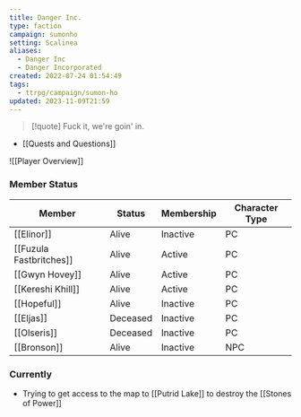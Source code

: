 ```yaml
---
title: Danger Inc.
type: faction
campaign: sumonho
setting: Scalinea
aliases:
  - Danger Inc
  - Danger Incorporated
created: 2022-07-24 01:54:49
tags:
  - ttrpg/campaign/sumon-ho
updated: 2023-11-09T21:59
---
```


>[!quote]
>Fuck it, we're goin' in.

- [[Quests and Questions]]


![[Player Overview]]


### Member Status
| Member                                                               | Status   | Membership | Character Type |
| -------------------------------------------------------------------- | -------- | ---------- | -------------- |
| [[Elinor]]                           | Alive    | Inactive   | PC             |
| [[Fuzula Fastbritches]] | Alive    | Active     | PC             |
| [[Gwyn Hovey]]                   | Alive    | Active     | PC             |
| [[Kereshi Khill]]             | Alive    | Active     | PC             |
| [[Hopeful]]                         | Alive    | Inactive   | PC             |
| [[Eljas]]                             | Deceased | Inactive   | PC             |
| [[Olseris]]                         | Deceased | Inactive   | PC             |
| [[Bronson]]                         | Alive    | Inactive   | NPC            |
### Currently

- Trying to get access to the map to [[Putrid Lake]] to destroy the [[Stones of Power]]
